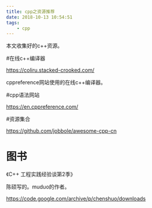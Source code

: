 ```yaml
---
title: cpp之资源推荐
date: 2018-10-13 10:54:51
tags:
	- cpp
---
```




本文收集好的c++资源。

#在线c++编译器

https://coliru.stacked-crooked.com/

cppreference网站使用的在线c++编译器。

#cpp语法网站

https://en.cppreference.com/

#资源集合

https://github.com/jobbole/awesome-cpp-cn





# 图书

《C++ 工程实践经验谈第2季》

陈硕写的。muduo的作者。

https://code.google.com/archive/p/chenshuo/downloads